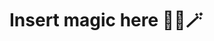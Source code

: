 # Insert magic here 🦄🔮🪄

<script src="https://raw.githubusercontent.com/mwalton/graphite-md/main/index.js"></script>
<!--stackedit_data:
eyJoaXN0b3J5IjpbMTI4MTk3NDM5LDE3MTAxNzA0M119
-->